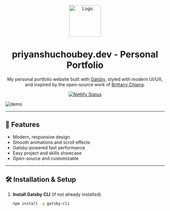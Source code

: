 <div align="center">
  <img alt="Logo" src="./src/images/logo.png" width="100" />
</div>

<h1 align="center">
  priyanshuchoubey.dev - Personal Portfolio
</h1>

<p align="center">
  My personal portfolio website built with <a href="https://www.gatsbyjs.com/" target="_blank">Gatsby</a>, styled with modern UI/UX, and inspired by the open-source work of <a href="https://brittanychiang.com" target="_blank">Brittany Chiang</a>.
</p>

<p align="center">
  <a href="https://your-live-link.com" target="_blank">
    <img src="https://api.netlify.com/api/v1/badges/YOUR_BADGE_ID/deploy-status" alt="Netlify Status" />
  </a>
</p>

![demo](./src/images/demo.png)

---

## 🚀 Features

- Modern, responsive design
- Smooth animations and scroll effects
- Gatsby-powered fast performance
- Easy project and skills showcase
- Open-source and customizable

---

## 🛠 Installation & Setup

1. **Install Gatsby CLI** (if not already installed)

   ```bash
   npm install -g gatsby-cli

